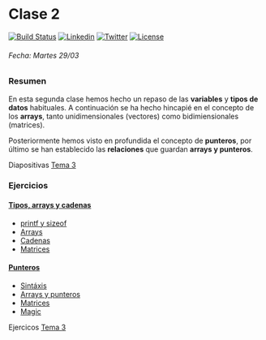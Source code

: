 # Clase 2
[![Build Status](https://travis-ci.org/carrodher/Modern-C-2ed.svg?branch=master)](https://travis-ci.org/carrodher/Modern-C-2ed)
[![Linkedin](https://img.shields.io/badge/LinkedIn-Carlos-blue.svg)](https://es.linkedin.com/in/carlosrodriguezhernandez)
[![Twitter](https://img.shields.io/badge/Twitter-carrodher-blue.svg)](https://twitter.com/carrodher)
[![License](https://img.shields.io/badge/License-BY/NC-yellow.svg)](https://github.com/carrodher/Modern-C-2ed/blob/master/LICENSE.md)

###### Fecha: Martes 29/03
### Resumen 
En esta segunda clase hemos hecho un repaso de las **variables** y **tipos de datos** habituales. A continuación se ha hecho hincapié en el concepto de los **arrays**, tanto unidimensionales (vectores) como bidimiensionales (matrices).

Posteriormente hemos visto en profundida el concepto de **punteros**, por último se han establecido las **relaciones** que guardan **arrays y punteros**.

Diapositivas [Tema 3](https://github.com/carrodher/Modern-C-2ed/blob/master/Documentos/T3.pdf)

### Ejercicios
#### [Tipos, arrays y cadenas](https://github.com/carrodher/Modern-C-2ed/tree/master/clase2/tiposArraysCadenas)
- [printf y sizeof](https://github.com/carrodher/Modern-C-2ed/blob/master/clase2/tiposArraysCadenas/printSize.c)
- [Arrays](https://github.com/carrodher/Modern-C-2ed/blob/master/clase2/tiposArraysCadenas/arrays.c)
- [Cadenas](https://github.com/carrodher/Modern-C-2ed/blob/master/clase2/tiposArraysCadenas/cadenas.c)
- [Matrices](https://github.com/carrodher/Modern-C-2ed/blob/master/clase2/tiposArraysCadenas/matrices.c)

#### [Punteros](https://github.com/carrodher/Modern-C-2ed/tree/master/clase2/punteros)
- [Sintáxis](https://github.com/carrodher/Modern-C-2ed/blob/master/clase2/punteros/sintaxis.c)
- [Arrays y punteros](https://github.com/carrodher/Modern-C-2ed/blob/master/clase2/punteros/arraysPunteros.c)
- [Matrices](https://github.com/carrodher/Modern-C-2ed/blob/master/clase2/punteros/matrices.c)
- [Magic](https://github.com/carrodher/Modern-C-2ed/blob/master/clase2/punteros/magic.c)

Ejercicos [Tema 3](https://github.com/carrodher/Modern-C-2ed/blob/master/Documentos/T3-ej.pdf)
